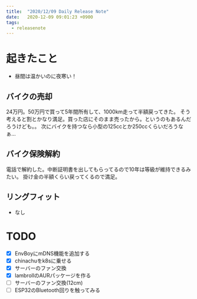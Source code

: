 ```yaml
---
title:  "2020/12/09 Daily Release Note"
date:   2020-12-09 09:01:23 +0900
tags:
  - releasenote
---
```

# 起きたこと

* 昼間は温かいのに夜寒い！

## バイクの売却

24万円。50万円で買って5年間所有して、1000km走って半額戻ってきた。
そう考えると割とかなり満足。買った店にそのまま売ったから。というのもあるんだろうけども。。
次にバイクを持つなら小型の125ccとか250ccくらいだろうなぁ…

## バイク保険解約

電話で解約した。中断証明書を出してもらってるので10年は等級が維持できるみたい。
掛け金の半額くらい戻ってくるので満足。

## 

## リングフィット

* なし

# TODO 

- [x] EnvBoyにmDNS機能を追加する
- [x] chinachuをk8sに乗せる
- [x] サーバーのファン交換
- [x] lambrollのAURパッケージを作る
- [ ] サーバーのファン交換(12cm)
- [ ] ESP32のBluetooth回りを触ってみる
